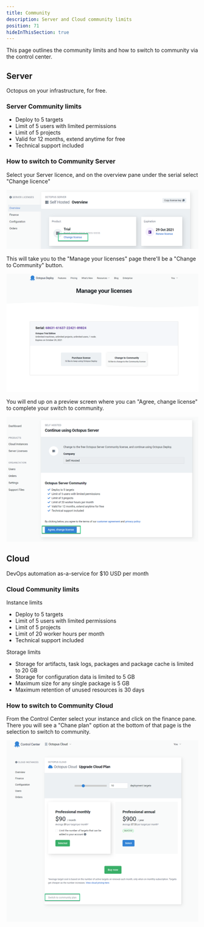 ```yaml
---
title: Community
description: Server and Cloud community limits
position: 71
hideInThisSection: true
---
```


This page outlines the community limits and how to switch to community via the control center.

## Server

Octopus on your infrastructure, for free.

### Server Community limits
  - Deploy to 5 targets
  - Limit of 5 users with limited permissions
  - Limit of 5 projects
  - Valid for 12 months, extend anytime for free
  - Technical support included

### How to switch to Community Server

Select your Server licence, and on the overview pane under the serial select "Change licence"

![](images/octopus-server-change-license.png "width=500")

This will take you to the  "Manage your licenses" page there'll be a "Change to Community" button.

![](images/octopus-server-community.png "width=500")

You will end up on  a preview screen where you can "Agree, change license" to complete your switch to community.

![](images/octopus-server-agree.png "width=500")

## Cloud

DevOps automation as-a-service for $10 USD per month

### Cloud Community limits

Instance limits
 - Deploy to 5 targets
 - Limit of 5 users with limited permissions
 - Limit of 5 projects
 - Limit of 20 worker hours per month
 - Technical support included


Storage limits
 - Storage for artifacts, task logs, packages and package cache is limited to 20 GB
 - Storage for configuration data is limited to 5 GB
 - Maximum size for any single package is 5 GB
 - Maximum retention of unused resources is 30 days

### How to switch to Community Cloud

From the Control Center select your instance and click on the finance pane. There you will see a "Chane plan" option at the bottom of that page is the selection to switch to community.

![](images/octopus-cloud-community.png "width=500")